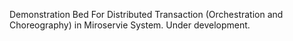 Demonstration Bed For Distributed Transaction (Orchestration and Choreography) in Miroservie System. Under development.
